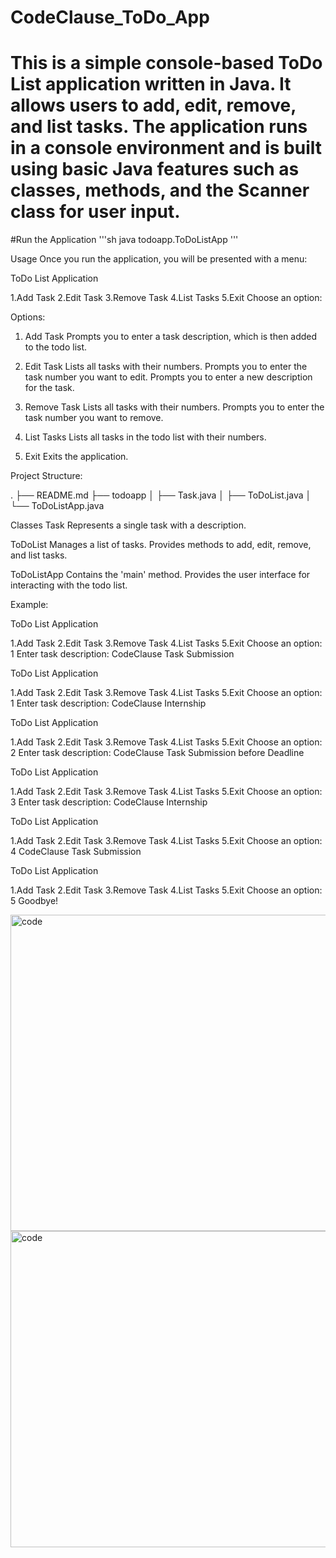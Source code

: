 # CodeClause_ToDo_App


# This is a simple console-based ToDo List application written in Java. It allows users to add, edit, remove, and list tasks. The application runs in a console environment and is built using basic Java features such as classes, methods, and the Scanner class for user input.

#Run the Application
    '''sh
    java todoapp.ToDoListApp
    '''

Usage
Once you run the application, you will be presented with a menu:

ToDo List Application

1.Add Task
2.Edit Task
3.Remove Task
4.List Tasks
5.Exit
Choose an option:


Options:
1. Add Task
     Prompts you to enter a task description, which is then added to the todo list.
    
2. Edit Task
     Lists all tasks with their numbers.
     Prompts you to enter the task number you want to edit.
     Prompts you to enter a new description for the task.
    
3. Remove Task
     Lists all tasks with their numbers.
     Prompts you to enter the task number you want to remove.
    
4. List Tasks
     Lists all tasks in the todo list with their numbers.
    
5. Exit
     Exits the application.


Project Structure:

.
├── README.md
├── todoapp
│ ├── Task.java
│ ├── ToDoList.java
│ └── ToDoListApp.java


Classes
Task
   Represents a single task with a description.
    
ToDoList
   Manages a list of tasks.
   Provides methods to add, edit, remove, and list tasks.
    
ToDoListApp
   Contains the 'main' method.
   Provides the user interface for interacting with the todo list.


Example:

ToDo List Application

1.Add Task
2.Edit Task
3.Remove Task
4.List Tasks
5.Exit
Choose an option: 1
Enter task description: CodeClause Task Submission

ToDo List Application

1.Add Task
2.Edit Task
3.Remove Task
4.List Tasks
5.Exit
Choose an option: 1
Enter task description: CodeClause Internship

ToDo List Application

1.Add Task
2.Edit Task
3.Remove Task
4.List Tasks
5.Exit
Choose an option: 2
Enter task description: CodeClause Task Submission before Deadline

ToDo List Application

1.Add Task
2.Edit Task
3.Remove Task
4.List Tasks
5.Exit
Choose an option: 3
Enter task description: CodeClause Internship

ToDo List Application

1.Add Task
2.Edit Task
3.Remove Task
4.List Tasks
5.Exit
Choose an option: 4
CodeClause Task Submission

ToDo List Application

1.Add Task
2.Edit Task
3.Remove Task
4.List Tasks
5.Exit
Choose an option: 5
Goodbye!

<img width="506" alt="code" src="https://github.com/user-attachments/assets/c6e6a2bc-d68f-41f7-ab5f-0e54afb6a8e0">
<img width="506" alt="code" src="https://github.com/user-attachments/assets/91a45d0b-cb23-45cd-9f4c-1325a37d6c02">



